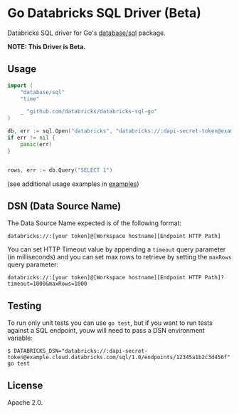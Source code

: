 # Go Databricks SQL Driver (Beta)

Databricks SQL driver for Go's [database/sql](https://golang.org/pkg/database/sql) package.

**NOTE: This Driver is Beta.**

## Usage

```go
import (
	"database/sql"
	"time"

	_ "github.com/databricks/databricks-sql-go"
)

db, err := sql.Open("databricks", "databricks://:dapi-secret-token@example.cloud.databricks.com/sql/1.0/endpoints/12345a1b2c3d456f")
if err != nil {
	panic(err)
}


rows, err := db.Query("SELECT 1")
```

(see additional usage examples in [examples](https://github.com/databricks/databricks-sql-go/tree/main/examples))

## DSN (Data Source Name)

The Data Source Name expected is of the following format:

```
databricks://:[your token]@[Workspace hostname][Endpoint HTTP Path]
```

You can set HTTP Timeout value by appending a `timeout` query parameter (in milliseconds) and you can set max rows to retrieve by setting the `maxRows` query parameter:

```
databricks://:[your token]@[Workspace hostname][Endpoint HTTP Path]?timeout=1000&maxRows=1000
```

## Testing

To run only unit tests you can use `go test`, but if you want to run tests against a SQL endpoint, youw will need to pass a DSN environment variable:

```
$ DATABRICKS_DSN="databricks://:dapi-secret-token@example.cloud.databricks.com/sql/1.0/endpoints/12345a1b2c3d456f" go test
```

## License

Apache 2.0.
